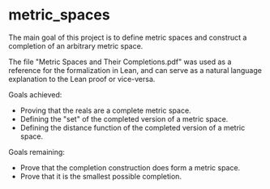 # metric_spaces
The main goal of this project is to define metric spaces and construct a completion of an arbitrary metric space.


The file "Metric Spaces and Their Completions.pdf" was used as a reference for the formalization in Lean, and can
serve as a natural language explanation to the Lean proof or vice-versa.

Goals achieved:
  - Proving that the reals are a complete metric space.
  - Defining the "set" of the completed version of a metric space.
  - Defining the distance function of the completed version of a metric space.

Goals remaining:
  - Prove that the completion construction does form a metric space.
  - Prove that it is the smallest possible completion.
